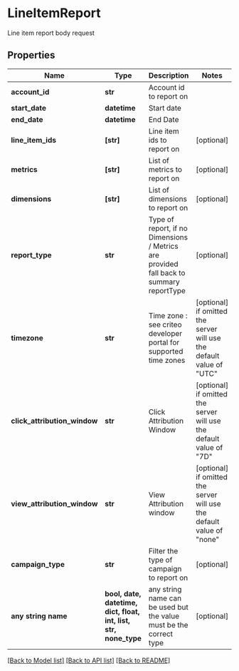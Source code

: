 # LineItemReport

Line item report body request

## Properties
Name | Type | Description | Notes
------------ | ------------- | ------------- | -------------
**account_id** | **str** | Account id to report on | 
**start_date** | **datetime** | Start date | 
**end_date** | **datetime** | End Date | 
**line_item_ids** | **[str]** | Line item ids to report on | [optional] 
**metrics** | **[str]** | List of metrics to report on | [optional] 
**dimensions** | **[str]** | List of dimensions to report on | [optional] 
**report_type** | **str** | Type of report, if no Dimensions / Metrics are provided fall back to summary reportType | [optional] 
**timezone** | **str** | Time zone : see criteo developer portal for supported time zones | [optional]  if omitted the server will use the default value of "UTC"
**click_attribution_window** | **str** | Click Attribution Window | [optional]  if omitted the server will use the default value of "7D"
**view_attribution_window** | **str** | View Attribution window | [optional]  if omitted the server will use the default value of "none"
**campaign_type** | **str** | Filter the type of campaign to report on | [optional] 
**any string name** | **bool, date, datetime, dict, float, int, list, str, none_type** | any string name can be used but the value must be the correct type | [optional]

[[Back to Model list]](../README.md#documentation-for-models) [[Back to API list]](../README.md#documentation-for-api-endpoints) [[Back to README]](../README.md)


